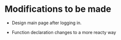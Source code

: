 # Modifications to be made

- Design main page after logging in.

- Function declaration changes to a more reacty way
